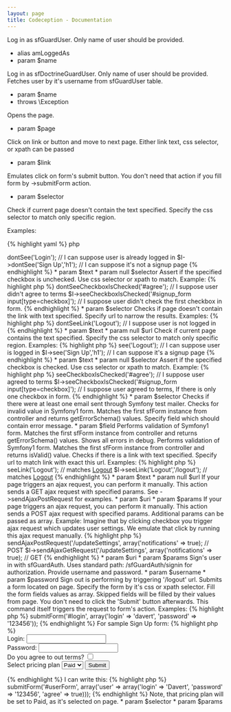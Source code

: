 ```yaml
---
layout: page
title: Codeception - Documentation
---
```



Log in as sfGuardUser.
Only name of user should be provided.

 * alias amLoggedAs
 * param $name


Log in as sfDoctrineGuardUser.
Only name of user should be provided.
Fetches user by it's username from sfGuardUser table.

 * param $name
 * throws \Exception


Opens the page.

 * param $page


Click on link or button and move to next page.
Either link text, css selector, or xpath can be passed

 * param $link


Emulates click on form's submit button.
You don't need that action if you fill form by ->submitForm action.

 * param $selector


Check if current page doesn't contain the text specified.
Specify the css selector to match only specific region.

Examples:

{% highlight yaml %}
php
<?php
$I->dontSee('Login'); // I can suppose user is already logged in
$I->dontSee('Sign Up','h1'); // I can suppose it's not a signup page


{% endhighlight %}

 * param $text
 * param null $selector


Assert if the specified checkbox is unchecked.
Use css selector or xpath to match.

Example:

{% highlight php %}

<?php
$I->dontSeeCheckboxIsChecked('#agree'); // I suppose user didn't agree to terms
$I->seeCheckboxIsChecked('#signup_form input[type=checkbox]'); // I suppose user didn't check the first checkbox in form.


{% endhighlight %}

 * param $selector


Checks if page doesn't contain the link with text specified.
Specify url to narrow the results.

Examples:

{% highlight php %}

<?php
$I->dontSeeLink('Logout'); // I suppose user is not logged in


{% endhighlight %}

 * param $text
 * param null $url


Check if current page contains the text specified.
Specify the css selector to match only specific region.

Examples:

{% highlight php %}

<?php
$I->see('Logout'); // I can suppose user is logged in
$I->see('Sign Up','h1'); // I can suppose it's a signup page


{% endhighlight %}

 * param $text
 * param null $selector


Assert if the specified checkbox is checked.
Use css selector or xpath to match.

Example:

{% highlight php %}

<?php
$I->seeCheckboxIsChecked('#agree'); // I suppose user agreed to terms
$I->seeCheckboxIsChecked('#signup_form input[type=checkbox]'); // I suppose user agreed to terms, If there is only one checkbox in form.


{% endhighlight %}

 * param $selector


Checks if there were at least one email sent through Symfony test mailer.


Checks for invalid value in Symfony1 form.
Matches the first sfForm instance from controller and returns getErrorSchema() values.
Specify field which should contain error message.

 * param $field


Performs validation of Symfony1 form.
Matches the first sfForm instance from controller and returns getErrorSchema() values.
Shows all errors in debug.


Performs validation of Symfony1 form.
Matches the first sfForm instance from controller and returns isValid() value.


Checks if there is a link with text specified.
Specify url to match link with exact this url.

Examples:

{% highlight php %}

<?php
$I->seeLink('Logout'); // matches <a href="#">Logout</a>
$I->seeLink('Logout','/logout'); // matches <a href="/logout">Logout</a>


{% endhighlight %}

 * param $text
 * param null $url


If your page triggers an ajax request, you can perform it manually.
This action sends a GET ajax request with specified params.

See ->sendAjaxPostRequest for examples.

 * param $uri
 * param $params


If your page triggers an ajax request, you can perform it manually.
This action sends a POST ajax request with specified params.
Additional params can be passed as array.

Example:

Imagine that by clicking checkbox you trigger ajax request which updates user settings.
We emulate that click by running this ajax request manually.

{% highlight php %}

<?php
$I->sendAjaxPostRequest('/updateSettings', array('notifications' => true); // POST
$I->sendAjaxGetRequest('/updateSettings', array('notifications' => true); // GET


{% endhighlight %}

 * param $uri
 * param $params


Sign's user in with sfGuardAuth.
Uses standard path: /sfGuardAuth/signin for authorization.
Provide username and password.

 * param $username
 * param $password


Sign out is performing by triggering '/logout' url.



Submits a form located on page.
Specify the form by it's css or xpath selector.
Fill the form fields values as array.

Skipped fields will be filled by their values from page.
You don't need to click the 'Submit' button afterwards.
This command itself triggers the request to form's action.

Examples:

{% highlight php %}

<?php
$I->submitForm('#login', array('login' => 'davert', 'password' => '123456'));


{% endhighlight %}

For sample Sign Up form:

{% highlight php %}

<form action="/sign_up">
    Login: <input type="text" name="user[login]" /><br/>
    Password: <input type="password" name="user[password]" /><br/>
    Do you agree to out terms? <input type="checkbox" name="user[agree]" /><br/>
    Select pricing plan <select name="plan"><option value="1">Free</option><option value="2" selected="selected">Paid</option></select>
    <input type="submit" value="Submit" />
</form>

{% endhighlight %}
I can write this:

{% highlight php %}

<?php
$I->submitForm('#userForm', array('user' => array('login' => 'Davert', 'password' => '123456', 'agree' => true)));


{% endhighlight %}
Note, that pricing plan will be set to Paid, as it's selected on page.

 * param $selector
 * param $params
